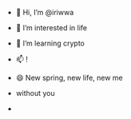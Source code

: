 - 👋 Hi, I’m @iriwwa
- 👀 I’m interested in life
- 🌱 I’m learning crypto
  
- 📫 !
- 😄 New spring, new life, new me
- without you
- 

<!---
iriwwa/iriwwa is a ✨ special ✨ repository because its `README.md` (this file) appears on your GitHub profile.
You can click the Preview link to take a look at your changes.
--->

